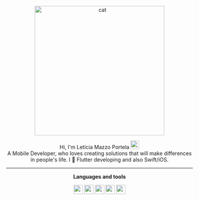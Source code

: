 <p align="center">
  <a href="https://dribbble.com/shots/8230213-World-Sleep-Day">
    <img src="https://cdn.dribbble.com/users/2683272/screenshots/8230213/media/62467bca2a74fb63d14f4dab8e02703c.jpg" alt="cat" height="350"/>
  </a>
</p>

 <p align="center">
    Hi, I'm Letícia Mazzo Portela <img src="https://user-images.githubusercontent.com/5679180/79618120-0daffb80-80be-11ea-819e-d2b0fa904d07.gif" width="23px">
    <br>
    A Mobile Developer, who loves creating solutions that will make differences in people's life. I 💙 Flutter developing and also Swift/iOS.
 </p>

 <hr />

<p align="center">
    <b> Languages and tools </b>
</p>

<p align="center">
    <code><img height="25" src="https://raw.githubusercontent.com/leticiamazzoportela/leticiamazzoportela/master/assets/images/languages/dart.png"></code>
    <code><img height="25" src="https://raw.githubusercontent.com/leticiamazzoportela/leticiamazzoportela/master/assets/images/languages/flutter.png"></code>
    <code><img height="25" src="https://raw.githubusercontent.com/leticiamazzoportela/leticiamazzoportela/master/assets/images/languages/swift.webp"></code>
    <code><img height="25" src="https://raw.githubusercontent.com/leticiamazzoportela/leticiamazzoportela/master/assets/images/languages/javascript.png"></code>
    <code><img height="25" src="https://raw.githubusercontent.com/leticiamazzoportela/leticiamazzoportela/master/assets/images/languages/python.png"></code>
</p>

